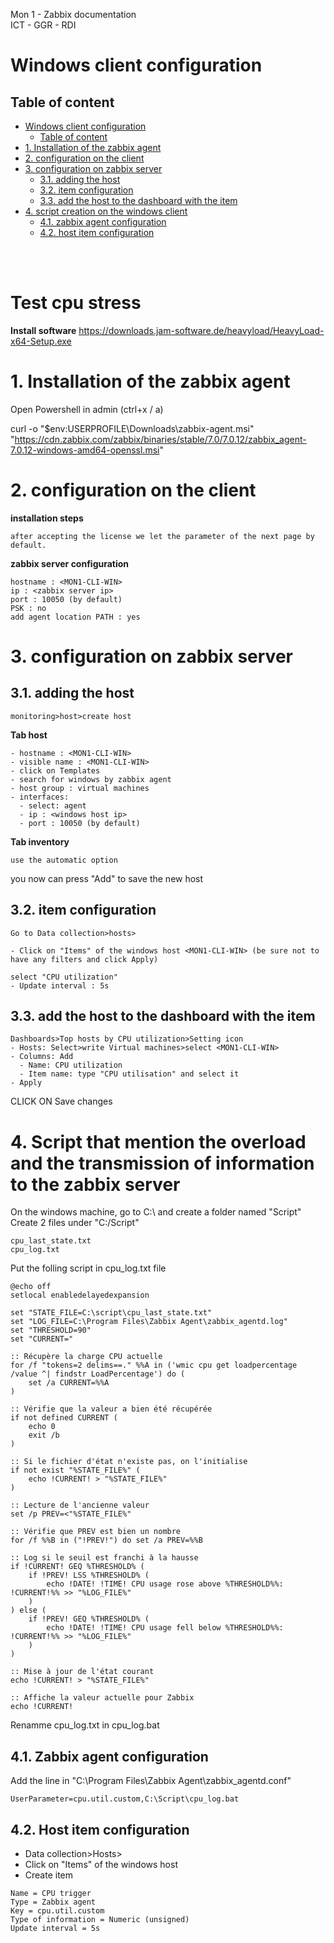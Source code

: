 Mon 1 - Zabbix documentation <br>
ICT - GGR - RDI

# Windows client configuration

## Table of content
- [Windows client configuration](#windows-client-configuration)
  - [Table of content](#table-of-content)
- [1. Installation of the zabbix agent](#1-installation-of-the-zabbix-agent)
- [2. configuration on the client](#2-configuration-on-the-client)
- [3. configuration on zabbix server](#3-configuration-on-zabbix-server)
  - [3.1. adding the host](#31-adding-the-host)
  - [3.2. item configuration](#32-item-configuration)
  - [3.3. add the host to the dashboard with the item](#33-add-the-host-to-the-dashboard-with-the-item)
- [4. script creation on the windows client](#4-script-creation-on-the-windows-client)
  - [4.1. zabbix agent configuration](#41-zabbix-agent-configuration)
  - [4.2. host item configuration](#42-host-item-configuration)


<br>
<br>


# Test cpu stress

**Install software**
https://downloads.jam-software.de/heavyload/HeavyLoad-x64-Setup.exe

# 1. Installation of the zabbix agent

Open Powershell in admin (ctrl+x / a)

curl -o "$env:USERPROFILE\Downloads\zabbix-agent.msi" "https://cdn.zabbix.com/zabbix/binaries/stable/7.0/7.0.12/zabbix_agent-7.0.12-windows-amd64-openssl.msi"

# 2. configuration on the client

**installation steps**
```
after accepting the license we let the parameter of the next page by default.
```
**zabbix server configuration**
```
hostname : <MON1-CLI-WIN>
ip : <zabbix server ip>
port : 10050 (by default)
PSK : no
add agent location PATH : yes
```
# 3. configuration on zabbix server

## 3.1. adding the host
```
monitoring>host>create host
```
**Tab host**
```
- hostname : <MON1-CLI-WIN>
- visible name : <MON1-CLI-WIN>
- click on Templates
- search for windows by zabbix agent
- host group : virtual machines
- interfaces:
  - select: agent
  - ip : <windows host ip>
  - port : 10050 (by default)
```

**Tab inventory**
```
use the automatic option
```
you now can press "Add" to save the new host

## 3.2. item configuration
```
Go to Data collection>hosts>

- Click on "Items" of the windows host <MON1-CLI-WIN> (be sure not to have any filters and click Apply)

select "CPU utilization"
- Update interval : 5s
```

## 3.3. add the host to the dashboard with the item
```
Dashboards>Top hosts by CPU utilization>Setting icon
- Hosts: Select>write Virtual machines>select <MON1-CLI-WIN>
- Columns: Add
  - Name: CPU utilization
  - Item name: type "CPU utilisation" and select it
- Apply
```
CLICK ON Save changes

# 4. Script that mention the overload and the transmission of information to the zabbix server
On the windows machine, go to C:\ and create a folder named "Script"
Create 2 files under "C:/Script"
```
cpu_last_state.txt
cpu_log.txt
```
Put the folling script in cpu_log.txt file
```
@echo off
setlocal enabledelayedexpansion

set "STATE_FILE=C:\script\cpu_last_state.txt"
set "LOG_FILE=C:\Program Files\Zabbix Agent\zabbix_agentd.log"
set "THRESHOLD=90"
set "CURRENT="

:: Récupère la charge CPU actuelle
for /f "tokens=2 delims==." %%A in ('wmic cpu get loadpercentage /value ^| findstr LoadPercentage') do (
    set /a CURRENT=%%A
)

:: Vérifie que la valeur a bien été récupérée
if not defined CURRENT (
    echo 0
    exit /b
)

:: Si le fichier d'état n'existe pas, on l'initialise
if not exist "%STATE_FILE%" (
    echo !CURRENT! > "%STATE_FILE%"
)

:: Lecture de l'ancienne valeur
set /p PREV=<"%STATE_FILE%"

:: Vérifie que PREV est bien un nombre
for /f %%B in ("!PREV!") do set /a PREV=%%B

:: Log si le seuil est franchi à la hausse
if !CURRENT! GEQ %THRESHOLD% (
    if !PREV! LSS %THRESHOLD% (
        echo !DATE! !TIME! CPU usage rose above %THRESHOLD%%: !CURRENT!%% >> "%LOG_FILE%"
    )
) else (
    if !PREV! GEQ %THRESHOLD% (
        echo !DATE! !TIME! CPU usage fell below %THRESHOLD%%: !CURRENT!%% >> "%LOG_FILE%"
    )
)

:: Mise à jour de l'état courant
echo !CURRENT! > "%STATE_FILE%"

:: Affiche la valeur actuelle pour Zabbix
echo !CURRENT!
```

Renamme cpu_log.txt in cpu_log.bat

## 4.1. Zabbix agent configuration

Add the line in "C:\Program Files\Zabbix Agent\zabbix_agentd.conf"
```
UserParameter=cpu.util.custom,C:\Script\cpu_log.bat
```

## 4.2. Host item configuration

- Data collection>Hosts>
- Click on "Items" of the windows host <MON1-CLI-WIN>
- Create item
```
Name = CPU trigger
Type = Zabbix agent
Key = cpu.util.custom
Type of information = Numeric (unsigned)
Update interval = 5s
```
